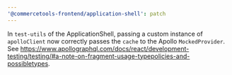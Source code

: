 ```yaml
---
'@commercetools-frontend/application-shell': patch
---
```


In `test-utils` of the ApplicationShell, passing a custom instance of `apolloClient` now correctly passes the `cache` to the Apollo `MockedProvider`. See https://www.apollographql.com/docs/react/development-testing/testing/#a-note-on-fragment-usage-typepolicies-and-possibletypes.
